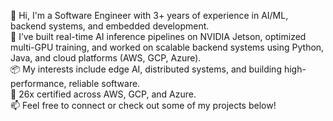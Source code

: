 👋 Hi, I'm a Software Engineer with 3+ years of experience in AI/ML, backend systems, and embedded development.  
🚀 I’ve built real-time AI inference pipelines on NVIDIA Jetson, optimized multi-GPU training, and worked on scalable backend systems using Python, Java, and cloud platforms (AWS, GCP, Azure).  
📦 My interests include edge AI, distributed systems, and building high-performance, reliable software.  
🧠 26x certified across AWS, GCP, and Azure.  
📫 Feel free to connect or check out some of my projects below!
